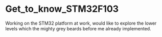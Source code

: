 # Get_to_know_STM32F103
Working on the STM32 platform at work, would like to explore the lower levels which the mighty grey beards before me already implemented.
